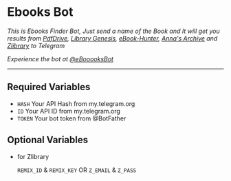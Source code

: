 # Ebooks Bot

*This is Ebooks Finder Bot, Just send a name of the Book and It will get you results from [PdfDrive](https://pdfdrive.com), [Library Genesis](https://libgen.li/), [eBook-Hunter](https://ebook-hunter.org/), [Anna's Archive](https://annas-archive.org/) and [Zlibrary](http://z-lib.org/) to Telegram*

*Experience the bot at [@eBooooksBot](https://t.me/ebooooksbot)*

---

## Required Variables

- `HASH` Your API Hash from my.telegram.org
- `ID` Your API ID from my.telegram.org
- `TOKEN` Your bot token from @BotFather

## Optional Variables

* for Zlibrary

    `REMIX_ID` & `REMIX_KEY` OR `Z_EMAIL` & `Z_PASS`
